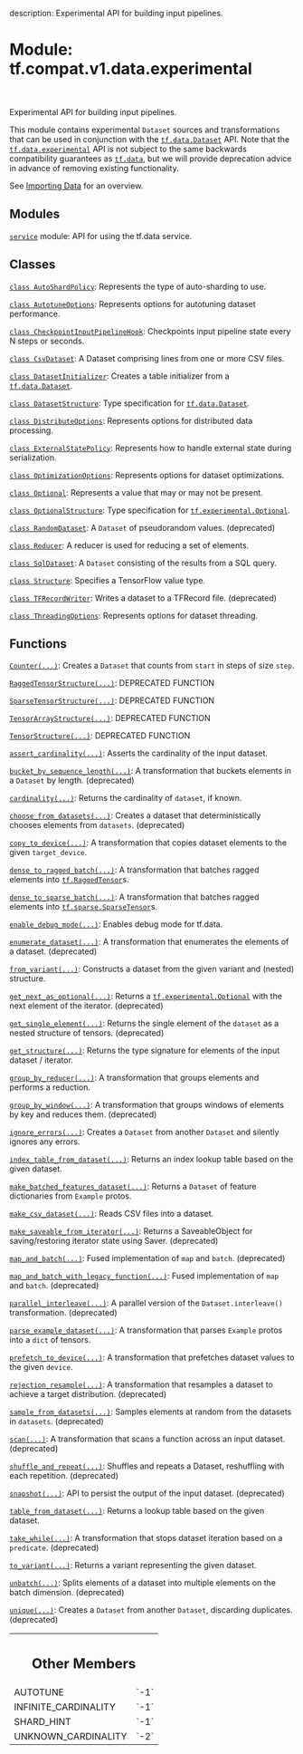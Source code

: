 description: Experimental API for building input pipelines.

<div itemscope itemtype="http://developers.google.com/ReferenceObject">
<meta itemprop="name" content="tf.compat.v1.data.experimental" />
<meta itemprop="path" content="Stable" />
<meta itemprop="property" content="AUTOTUNE"/>
<meta itemprop="property" content="INFINITE_CARDINALITY"/>
<meta itemprop="property" content="SHARD_HINT"/>
<meta itemprop="property" content="UNKNOWN_CARDINALITY"/>
</div>

# Module: tf.compat.v1.data.experimental

<!-- Insert buttons and diff -->

<table class="tfo-notebook-buttons tfo-api nocontent" align="left">

</table>



Experimental API for building input pipelines.


This module contains experimental `Dataset` sources and transformations that can
be used in conjunction with the <a href="../../../../tf/data/Dataset.md"><code>tf.data.Dataset</code></a> API. Note that the
<a href="../../../../tf/data/experimental.md"><code>tf.data.experimental</code></a> API is not subject to the same backwards compatibility
guarantees as <a href="../../../../tf/data.md"><code>tf.data</code></a>, but we will provide deprecation advice in advance of
removing existing functionality.

See [Importing Data](https://tensorflow.org/guide/datasets) for an overview.




## Modules

[`service`](../../../../tf/compat/v1/data/experimental/service.md) module: API for using the tf.data service.

## Classes

[`class AutoShardPolicy`](../../../../tf/data/experimental/AutoShardPolicy.md): Represents the type of auto-sharding to use.

[`class AutotuneOptions`](../../../../tf/data/experimental/AutotuneOptions.md): Represents options for autotuning dataset performance.

[`class CheckpointInputPipelineHook`](../../../../tf/data/experimental/CheckpointInputPipelineHook.md): Checkpoints input pipeline state every N steps or seconds.

[`class CsvDataset`](../../../../tf/compat/v1/data/experimental/CsvDataset.md): A Dataset comprising lines from one or more CSV files.

[`class DatasetInitializer`](../../../../tf/data/experimental/DatasetInitializer.md): Creates a table initializer from a <a href="../../../../tf/data/Dataset.md"><code>tf.data.Dataset</code></a>.

[`class DatasetStructure`](../../../../tf/data/DatasetSpec.md): Type specification for <a href="../../../../tf/data/Dataset.md"><code>tf.data.Dataset</code></a>.

[`class DistributeOptions`](../../../../tf/data/experimental/DistributeOptions.md): Represents options for distributed data processing.

[`class ExternalStatePolicy`](../../../../tf/data/experimental/ExternalStatePolicy.md): Represents how to handle external state during serialization.

[`class OptimizationOptions`](../../../../tf/data/experimental/OptimizationOptions.md): Represents options for dataset optimizations.

[`class Optional`](../../../../tf/experimental/Optional.md): Represents a value that may or may not be present.

[`class OptionalStructure`](../../../../tf/OptionalSpec.md): Type specification for <a href="../../../../tf/experimental/Optional.md"><code>tf.experimental.Optional</code></a>.

[`class RandomDataset`](../../../../tf/compat/v1/data/experimental/RandomDataset.md): A `Dataset` of pseudorandom values. (deprecated)

[`class Reducer`](../../../../tf/data/experimental/Reducer.md): A reducer is used for reducing a set of elements.

[`class SqlDataset`](../../../../tf/compat/v1/data/experimental/SqlDataset.md): A `Dataset` consisting of the results from a SQL query.

[`class Structure`](../../../../tf/TypeSpec.md): Specifies a TensorFlow value type.

[`class TFRecordWriter`](../../../../tf/data/experimental/TFRecordWriter.md): Writes a dataset to a TFRecord file. (deprecated)

[`class ThreadingOptions`](../../../../tf/data/ThreadingOptions.md): Represents options for dataset threading.

## Functions

[`Counter(...)`](../../../../tf/compat/v1/data/experimental/Counter.md): Creates a `Dataset` that counts from `start` in steps of size `step`.

[`RaggedTensorStructure(...)`](../../../../tf/compat/v1/data/experimental/RaggedTensorStructure.md): DEPRECATED FUNCTION

[`SparseTensorStructure(...)`](../../../../tf/compat/v1/data/experimental/SparseTensorStructure.md): DEPRECATED FUNCTION

[`TensorArrayStructure(...)`](../../../../tf/compat/v1/data/experimental/TensorArrayStructure.md): DEPRECATED FUNCTION

[`TensorStructure(...)`](../../../../tf/compat/v1/data/experimental/TensorStructure.md): DEPRECATED FUNCTION

[`assert_cardinality(...)`](../../../../tf/data/experimental/assert_cardinality.md): Asserts the cardinality of the input dataset.

[`bucket_by_sequence_length(...)`](../../../../tf/data/experimental/bucket_by_sequence_length.md): A transformation that buckets elements in a `Dataset` by length. (deprecated)

[`cardinality(...)`](../../../../tf/data/experimental/cardinality.md): Returns the cardinality of `dataset`, if known.

[`choose_from_datasets(...)`](../../../../tf/compat/v1/data/experimental/choose_from_datasets.md): Creates a dataset that deterministically chooses elements from `datasets`. (deprecated)

[`copy_to_device(...)`](../../../../tf/data/experimental/copy_to_device.md): A transformation that copies dataset elements to the given `target_device`.

[`dense_to_ragged_batch(...)`](../../../../tf/data/experimental/dense_to_ragged_batch.md): A transformation that batches ragged elements into <a href="../../../../tf/RaggedTensor.md"><code>tf.RaggedTensor</code></a>s.

[`dense_to_sparse_batch(...)`](../../../../tf/data/experimental/dense_to_sparse_batch.md): A transformation that batches ragged elements into <a href="../../../../tf/sparse/SparseTensor.md"><code>tf.sparse.SparseTensor</code></a>s.

[`enable_debug_mode(...)`](../../../../tf/data/experimental/enable_debug_mode.md): Enables debug mode for tf.data.

[`enumerate_dataset(...)`](../../../../tf/data/experimental/enumerate_dataset.md): A transformation that enumerates the elements of a dataset. (deprecated)

[`from_variant(...)`](../../../../tf/data/experimental/from_variant.md): Constructs a dataset from the given variant and (nested) structure.

[`get_next_as_optional(...)`](../../../../tf/data/experimental/get_next_as_optional.md): Returns a <a href="../../../../tf/experimental/Optional.md"><code>tf.experimental.Optional</code></a> with the next element of the iterator. (deprecated)

[`get_single_element(...)`](../../../../tf/data/experimental/get_single_element.md): Returns the single element of the `dataset` as a nested structure of tensors. (deprecated)

[`get_structure(...)`](../../../../tf/data/experimental/get_structure.md): Returns the type signature for elements of the input dataset / iterator.

[`group_by_reducer(...)`](../../../../tf/data/experimental/group_by_reducer.md): A transformation that groups elements and performs a reduction.

[`group_by_window(...)`](../../../../tf/data/experimental/group_by_window.md): A transformation that groups windows of elements by key and reduces them. (deprecated)

[`ignore_errors(...)`](../../../../tf/data/experimental/ignore_errors.md): Creates a `Dataset` from another `Dataset` and silently ignores any errors.

[`index_table_from_dataset(...)`](../../../../tf/data/experimental/index_table_from_dataset.md): Returns an index lookup table based on the given dataset.

[`make_batched_features_dataset(...)`](../../../../tf/compat/v1/data/experimental/make_batched_features_dataset.md): Returns a `Dataset` of feature dictionaries from `Example` protos.

[`make_csv_dataset(...)`](../../../../tf/compat/v1/data/experimental/make_csv_dataset.md): Reads CSV files into a dataset.

[`make_saveable_from_iterator(...)`](../../../../tf/data/experimental/make_saveable_from_iterator.md): Returns a SaveableObject for saving/restoring iterator state using Saver. (deprecated)

[`map_and_batch(...)`](../../../../tf/data/experimental/map_and_batch.md): Fused implementation of `map` and `batch`. (deprecated)

[`map_and_batch_with_legacy_function(...)`](../../../../tf/compat/v1/data/experimental/map_and_batch_with_legacy_function.md): Fused implementation of `map` and `batch`. (deprecated)

[`parallel_interleave(...)`](../../../../tf/data/experimental/parallel_interleave.md): A parallel version of the `Dataset.interleave()` transformation. (deprecated)

[`parse_example_dataset(...)`](../../../../tf/data/experimental/parse_example_dataset.md): A transformation that parses `Example` protos into a `dict` of tensors.

[`prefetch_to_device(...)`](../../../../tf/data/experimental/prefetch_to_device.md): A transformation that prefetches dataset values to the given `device`.

[`rejection_resample(...)`](../../../../tf/data/experimental/rejection_resample.md): A transformation that resamples a dataset to achieve a target distribution. (deprecated)

[`sample_from_datasets(...)`](../../../../tf/compat/v1/data/experimental/sample_from_datasets.md): Samples elements at random from the datasets in `datasets`. (deprecated)

[`scan(...)`](../../../../tf/data/experimental/scan.md): A transformation that scans a function across an input dataset. (deprecated)

[`shuffle_and_repeat(...)`](../../../../tf/data/experimental/shuffle_and_repeat.md): Shuffles and repeats a Dataset, reshuffling with each repetition. (deprecated)

[`snapshot(...)`](../../../../tf/data/experimental/snapshot.md): API to persist the output of the input dataset. (deprecated)

[`table_from_dataset(...)`](../../../../tf/data/experimental/table_from_dataset.md): Returns a lookup table based on the given dataset.

[`take_while(...)`](../../../../tf/data/experimental/take_while.md): A transformation that stops dataset iteration based on a `predicate`. (deprecated)

[`to_variant(...)`](../../../../tf/data/experimental/to_variant.md): Returns a variant representing the given dataset.

[`unbatch(...)`](../../../../tf/data/experimental/unbatch.md): Splits elements of a dataset into multiple elements on the batch dimension. (deprecated)

[`unique(...)`](../../../../tf/data/experimental/unique.md): Creates a `Dataset` from another `Dataset`, discarding duplicates. (deprecated)



<!-- Tabular view -->
 <table class="responsive fixed orange">
<colgroup><col width="214px"><col></colgroup>
<tr><th colspan="2"><h2 class="add-link">Other Members</h2></th></tr>

<tr>
<td>
AUTOTUNE<a id="AUTOTUNE"></a>
</td>
<td>
`-1`
</td>
</tr><tr>
<td>
INFINITE_CARDINALITY<a id="INFINITE_CARDINALITY"></a>
</td>
<td>
`-1`
</td>
</tr><tr>
<td>
SHARD_HINT<a id="SHARD_HINT"></a>
</td>
<td>
`-1`
</td>
</tr><tr>
<td>
UNKNOWN_CARDINALITY<a id="UNKNOWN_CARDINALITY"></a>
</td>
<td>
`-2`
</td>
</tr>
</table>

